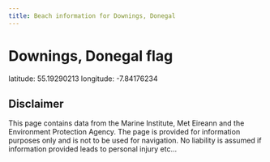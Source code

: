 ```yaml
---
title: Beach information for Downings, Donegal
---
```

# Downings, Donegal <span class="material-icons blue-flag">flag</span>

<div class="location-info">latitude: 55.19290213 longitude: -7.84176234</div>
<div class="met-eireann-warnings"></div>
<div></div>

## Disclaimer

This page contains data from the Marine Institute, 
Met Eireann and the Environment Protection Agency. The page is provided for
information purposes only and is not to be used for navigation. No liability 
is assumed if information provided leads to personal injury etc...